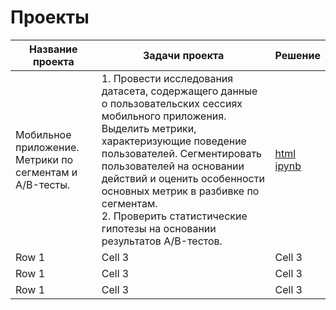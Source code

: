 # Проекты

| Название проекта | Задачи проекта | Решение |
|------------------|----------------|------------------|
| Мобильное приложение. Метрики по сегментам и A/B-тесты.|1. Провести исследования датасета, содержащего данные о пользовательских сессиях мобильного приложения. Выделить метрики, характеризующие поведение пользователей. Сегментировать пользователей на основании действий и оценить особенности основных метрик в разбивке по сегментам.<br> 2. Проверить статистические гипотезы на основании результатов A/B-тестов.| [html](https://github.com/anik2-y/Portfolio/blob/main/Mobile_app/8671d3bf-143f-48e9-b84f-c23639b8d119.html)<br> [ipynb](https://github.com/anik2-y/Portfolio/blob/main/Mobile_app/8671d3bf-143f-48e9-b84f-c23639b8d119.ipynb)|
| Row 1            | Cell 3         |Cell 3            |
| Row 1            | Cell 3         |Cell 3            |
| Row 1            | Cell 3         |Cell 3            |
